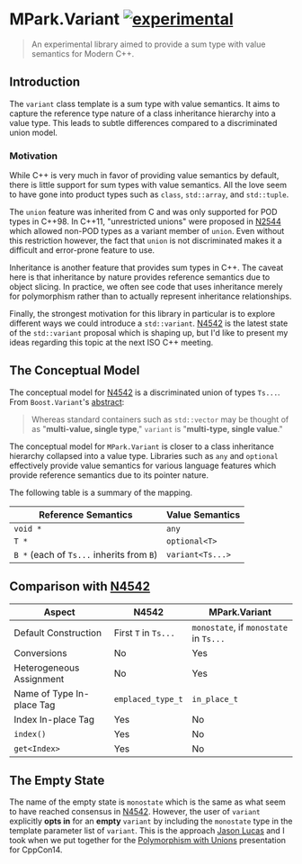 # MPark.Variant [![experimental]](http://github.com/badges/stability-badges)

[experimental]: http://badges.github.io/stability-badges/dist/experimental.svg

> An experimental library aimed to provide a sum type with value semantics for
> Modern C++.

## Introduction

The `variant` class template is a sum type with value semantics. It aims to
capture the reference type nature of a class inheritance hierarchy into a value
type. This leads to subtle differences compared to a discriminated union model.

### Motivation

While C++ is very much in favor of providing value semantics by default, there
is little support for sum types with value semantics. All the love seem to
have gone into product types such as `class`, `std::array`, and `std::tuple`.

The `union` feature was inherited from C and was only supported for POD types
in C++98. In C++11, "unrestricted unions" were proposed in [N2544] which
allowed non-POD types as a variant member of `union`. Even without this
restriction however, the fact that `union` is not discriminated makes it a
difficult and error-prone feature to use.

Inheritance is another feature that provides sum types in C++. The caveat here
is that inheritance by nature provides reference semantics due to object
slicing. In practice, we often see code that uses inheritance merely for
polymorphism rather than to actually represent inheritance relationships.

Finally, the strongest motivation for this library in particular is to explore
different ways we could introduce a `std::variant`. [N4542] is the latest state
of the `std::variant` proposal which is shaping up, but I'd like to present my
ideas regarding this topic at the next ISO C++ meeting.

[N2544]: http://www.open-std.org/jtc1/sc22/wg21/docs/papers/2008/n2544.pdf
[N4542]: http://www.open-std.org/jtc1/sc22/wg21/docs/papers/2015/n4542.pdf

## The Conceptual Model

The conceptual model for [N4542] is a discriminated union of types `Ts...`.
From `Boost.Variant`'s [abstract]:

[abstract]: http://www.boost.org/doc/libs/1_58_0/doc/html/variant.html#variant.abstract

> Whereas standard containers such as `std::vector` may be thought of as
> "__multi-value, single type__," `variant` is "__multi-type, single value__."

The conceptual model for `MPark.Variant` is closer to a class inheritance
hierarchy collapsed into a value type. Libraries such as `any` and `optional`
effectively provide value semantics for various language features which provide
reference semantics due to its pointer nature.

The following table is a summary of the mapping.

| Reference Semantics                       | Value Semantics        |
|-------------------------------------------|------------------------|
| `void *`                                  | `any`                  |
| `T *`                                     | `optional<T>`          |
| `B *` (each of `Ts...` inherits from `B`) | `variant<Ts...>`       |

## Comparison with [N4542]

| Aspect                     | N4542                | MPark.Variant                          |
|----------------------------|----------------------|----------------------------------------|
| Default Construction       | First `T` in `Ts...` | `monostate`, if `monostate` in `Ts...` |
| Conversions                | No                   | Yes                                    |
| Heterogeneous Assignment   | No                   | Yes                                    |
| Name of Type In-place Tag  | `emplaced_type_t`    | `in_place_t`                           |
| Index In-place Tag         | Yes                  | No                                     |
| `index()`                  | Yes                  | No                                     |
| `get<Index>`               | Yes                  | No                                     |

## The Empty State

The name of the empty state is `monostate` which is the same as what seem to
have reached consensus in [N4542]. However, the user of `variant` explicitly
__opts in__ for an __empty__ `variant` by including the `monostate` type in
the template parameter list of `variant`. This is the approach [Jason Lucas]
and I took when we put together for the [Polymorphism with Unions] presentation
for CppCon14.

[Jason Lucas]: https://github.com/JasonL9000
[Polymorphism with Unions]: https://www.youtube.com/watch?v=uii2AfiMA0o
